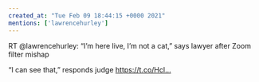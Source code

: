 ```yaml
---
created_at: "Tue Feb 09 18:44:15 +0000 2021"
mentions: ['lawrencehurley']
---
```


RT @lawrencehurley: “I’m here live, I’m not a cat,” says lawyer after Zoom filter mishap

“I can see that,” responds judge https://t.co/Hcl…